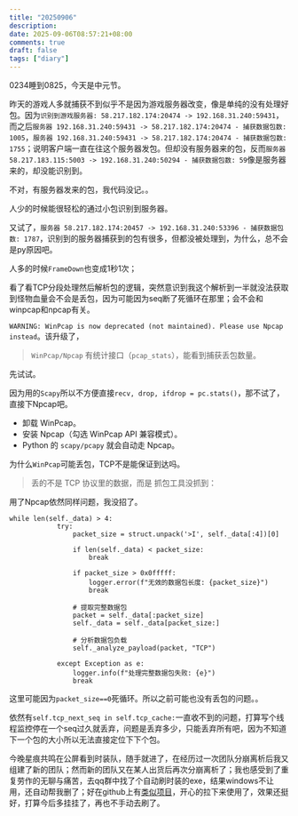 ```yaml
---
title: "20250906"
description: 
date: 2025-09-06T08:57:21+08:00
comments: true
draft: false
tags: ["diary"]
---
```

0234睡到0825，今天是中元节。

昨天的游戏人多就捕获不到似乎不是因为游戏服务器改变，像是单纯的没有处理好包。因为`识别到游戏服务器: 58.217.182.174:20474 -> 192.168.31.240:59431`，而之后`服务器 192.168.31.240:59431 -> 58.217.182.174:20474 - 捕获数据包数: 1005`，`服务器 192.168.31.240:59431 -> 58.217.182.174:20474 - 捕获数据包数: 1755`；说明客户端一直在往这个服务器发包。但却没有服务器来的包，反而`服务器 58.217.183.115:5003 -> 192.168.31.240:50294 - 捕获数据包数: 59`像是服务器来的，却没能识别到。

不对，有服务器发来的包，我代码没记。。

人少的时候能很轻松的通过小包识别到服务器。

又试了，`服务器 58.217.182.174:20457 -> 192.168.31.240:53396 - 捕获数据包数: 1787`，识别到的服务器捕获到的包有很多，但都没被处理到，为什么，总不会是py原因吧。

人多的时候`FrameDown`也变成1秒1次；

看了看TCP分段处理然后解析包的逻辑，突然意识到我这个解析到一半就没法获取到怪物血量会不会是丢包，因为可能因为seq断了死循环在那里；会不会和winpcap和npcap有关。

`WARNING: WinPcap is now deprecated (not maintained). Please use Npcap instead`。该升级了，

> `WinPcap/Npcap` 有统计接口（`pcap_stats`），能看到捕获丢包数量。

先试试。

因为用的`Scapy`所以不方便直接`recv, drop, ifdrop = pc.stats()`，那不试了，直接下Npcap吧。

* 卸载 WinPcap。
* 安装 Npcap（勾选 WinPcap API 兼容模式）。
* Python 的 `scapy/pcapy` 就会自动走 Npcap。

为什么`WinPcap`可能丢包，TCP不是能保证到达吗。

> 丢的不是 TCP 协议里的数据，而是 抓包工具没抓到：

用了Npcap依然同样问题，我没招了。

```
while len(self._data) > 4:
            try:
                packet_size = struct.unpack('>I', self._data[:4])[0]
                
                if len(self._data) < packet_size:
                    break
                    
                if packet_size > 0x0fffff:
                    logger.error(f"无效的数据包长度: {packet_size}")
                    break
                    
                # 提取完整数据包
                packet = self._data[:packet_size]
                self._data = self._data[packet_size:]
                
                # 分析数据包负载
                self._analyze_payload(packet, "TCP")
                
            except Exception as e:
                logger.info(f"处理完整数据包失败: {e}")
                break
```
这里可能因为`packet_size==0`死循环。所以之前可能也没有丢包的问题。。

依然有`self.tcp_next_seq in self.tcp_cache:`一直收不到的问题，打算写个线程监控停在一个seq过久就丢弃，问题是丢弃多少，只能丢弃所有吧，因为不知道下一个包的大小所以无法直接定位下下个包。

今晚星痕共鸣在公屏看到时装队，随手就进了，在经历过一次团队分崩离析后我又组建了新的团队；然而新的团队又在某人出货后再次分崩离析了；我也感受到了重复劳作的无聊与痛苦，去qq群中找了个自动刷时装的exe，结果windows不让用，还自动帮我删了；好在github上有[类似项目](https://github.com/VanillaIceCreams/AutoFuckBKLGetDress)，开心的拉下来使用了，效果还挺好，打算今后多挂挂了，再也不手动去刷了。
